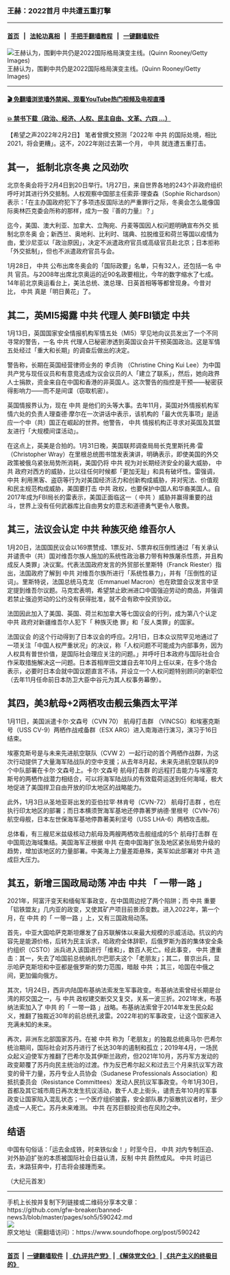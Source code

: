 ### 王赫：2022首月 中共遭五重打擊
------------------------

#### [首页](https://github.com/gfw-breaker/banned-news3/blob/master/README.md) &nbsp;&nbsp;|&nbsp;&nbsp; [法轮功真相](https://github.com/begood0513/basic/blob/master/README.md)  &nbsp;&nbsp;|&nbsp;&nbsp; [手把手翻墙教程](https://github.com/gfw-breaker/guides/wiki)  &nbsp;&nbsp;|&nbsp;&nbsp; [一键翻墙软件](https://github.com/gfw-breaker/nogfw/blob/master/README.md)  



<div><img alt="王赫认为，围剿中共仍是2022国际格局演变主线。(Quinn Rooney/Getty Images)" src="https://img.soundofhope.org/2022-02/wanghe-1643853755510.jpeg"/>
<br/><figcaption class="caption">
 王赫认为，围剿中共仍是2022国际格局演变主线。(Quinn Rooney/Getty Images)
</figcaption></div><hr/>

#### [ 🎬  免翻墙浏览墙外禁闻、观看YouTube热门视频及电视直播](https://github.com/gfw-breaker/HelloWorld)

#### [ 💥  禁书下载（政治、经济、人权、民主自由、文革、六四 ...）](https://github.com/gfw-breaker/books/blob/master/README.md)

<div><div class="Content__Wrapper sc-1bvya0-0 grZQxZ">
 <p class="meta-top">
  <span class="meta">
   【希望之声2022年2月2日】
  </span>
  笔者曾撰文预测「2022年
  <ok href="/term/1059">
   中共
  </ok>
  的国际处境，相比2021，将会更糟」。这不，2022年刚过去第一个月，
  <ok href="/term/1059">
   中共
  </ok>
  就连遭五重打击。
 </p>
 <h2>
  其一，
  <ok href="/term/487115">
   抵制北京冬奥
  </ok>
  之风劲吹
 </h2>
 <p>
  北京冬奥会将于2月4日到20日举行。1月27日，来自世界各地的243个非政府组织呼吁对其进行外交抵制。人权观察中国部主任索菲‧理查森（Sophie Richardson）表示：「在主办国政府犯下了多项违反国际法的严重罪行之际，冬奥会怎么能像国际奥林匹克委会所称的那样，成为一股『善的力量』？」
 </p>
 <p>
  迄今，美国、澳大利亚、加拿大、立陶宛、丹麦等国因人权问题明确宣布外交
  <ok href="/term/487115">
   抵制北京冬奥
  </ok>
  会；新西兰、奥地利、比利时、瑞典、拉脱维亚和荷兰等国以疫情为由，爱沙尼亚以「政治原因」，决定不派遣政府官员或高级官员赴北京；日本拒称「外交抵制」，但也不派遣政府官员与会。
 </p>
 <p>
  1月28日，
  <ok href="/term/1059">
   中共
  </ok>
  公布出席冬奥会的「国际政要」名单，只有32人，还包括一名
  <ok href="/term/1059">
   中共
  </ok>
  官员。与2008年出席北京奥运的近90名政要相比，今年的数字缩水了七成。14年前北京奥运看台上，美法总统、澳总理、日英首相等等都曾现身。今昔对比，
  <ok href="/term/1059">
   中共
  </ok>
  真是「明日黄花」了。
 </p>
 <h2>
  其二，英MI5揭露
  <ok href="/term/1059">
   中共
  </ok>
  代理人 美FBI锁定
  <ok href="/term/1059">
   中共
  </ok>
 </h2>
 <p>
  1月13日，英国国家安全情报机构军情五处（MI5）罕见地向议员发出了一个不同寻常的警告，一名
  <ok href="/term/1059">
   中共
  </ok>
  代理人已秘密渗透到英国议会并干预英国政治。这是军情五处经过「重大和长期」的调查后做出的决定。
 </p>
 <p>
  警告称，长期在英国经营律师业务的
  <ok href="/term/679508">
   李贞驹
  </ok>
  （Christine Ching Kui Lee）为中国共产党与现任议员和有意竞选成为议会议员的人「建立了联系」，然后，她向政界人士捐款，资金来自在中国和香港的非英国人。这次警告的指控是干预——秘密获得影响力——而不是间谍（窃取机密）。
 </p>
 <p>
  英国情报界认为，现在
  <ok href="/term/1059">
   中共
  </ok>
  是他们的头等大事。去年11月，英国对外情报机构军情六处的负责人理查德‧摩尔在一次讲话中表示，该机构的「最大优先事项」是适应一个中（共）国正在崛起的世界。他警告，
  <ok href="/term/1059">
   中共
  </ok>
  情报机构正寻求对英国及其盟友进行「大规模间谍活动」。
 </p>
 <p>
  在这点上，英美是合拍的。1月31日晚，美国联邦调查局局长克里斯托弗‧雷（Christopher Wray）在里根总统图书馆发表演讲，明确表示，即使美国的外交政策被俄乌紧张局势所消耗，美国仍将
  <ok href="/term/1059">
   中共
  </ok>
  视为对长期经济安全的最大威胁，
  <ok href="/term/1059">
   中共
  </ok>
  政府对西方的威胁，比以往任何时候都「更加无耻」和具有破坏性。雷强调，
  <ok href="/term/1059">
   中共
  </ok>
  利用黑客、盗窃等行为对美国经济活力和创新构成威胁，并对宪法、价值观和民主规范构成威胁，美国要打击
  <ok href="/term/1059">
   中共
  </ok>
  政权，也要保护中国人和华裔美国人。自2017年成为FBI局长的雷表示，美国正面临这一（
  <ok href="/term/1059">
   中共
  </ok>
  ）威胁并赢得重要的战斗，世界上没有任何武器库比自由男女的意志和道德勇气更令人敬畏。
 </p>
 <h2>
  其三，法议会认定
  <ok href="/term/1059">
   中共
  </ok>
  <ok href="/term/17213">
   种族灭绝
  </ok>
  维吾尔人
 </h2>
 <p>
  1月20日，法国国民议会以169票赞成、1票反对、5票弃权压倒性通过「有关承认并谴责中（共）国对维吾尔族人施加的系统性政治暴力带有种族屠杀性质，并且构成反人类罪」决议案。代表法国政府发言的外贸部长里斯特（Franck Riester）指出，法国政府了解到
  <ok href="/term/1059">
   中共
  </ok>
  对维吾尔族所进行「系统性暴力」，并有「压倒性的证词」。里斯特说，法国总统马克龙（Emmanuel Macron）也在欧盟会议发言中坚定提到维吾尔议题。马克宏表明，希望禁止欧洲进口中国强迫劳动的商品，并强调若禁止强迫劳动的公约没有获得批准，就不会有欧中投资协议。
 </p>
 <p>
  法囯因此加入了美国、英国、荷兰和加拿大等七国议会的行列，成为第八个认定
  <ok href="/term/1059">
   中共
  </ok>
  政府对新疆维吾尔人犯下「
  <ok href="/term/17213">
   种族灭绝
  </ok>
  罪」和「反人类罪」的国家。
 </p>
 <p>
  <ok href="/term/69414">
   法国议会
  </ok>
  的这个行动得到了日本议会的呼应。2月1日，日本众议院罕见地通过了一项关注「中国人权严重状况」的决议，称「人权问题不可能成为内部事务，因为人权具有普世价值，是国际社会理应关注的问题。」并呼吁日本政府与国际社会合作采取措施解决这一问题。日本首相岸田文雄自去年10月上任以来，在多个场合表示，必要时日本会就中国议题直言不讳，并设立一个人权问题特别顾问的新职位（去年11月任命前日本防卫大臣中谷元为其人权事务幕僚）。
 </p>
 <h2>
  其四，美3航母+2两栖攻击舰云集西太平洋
 </h2>
 <p>
  1月11日，美国派遣卡尔‧文森号（CVN 70）
  <ok href="/term/305242">
   航母打击群
  </ok>
  （VINCSG）和埃塞克斯号（USS CV-9）两栖作战戒备群（ESX ARG）进入南海进行演习，演习于16日结束。
 </p>
 <p>
  埃塞克斯号是与未来先进航空联队（CVW 2）一起行动的首个两栖作战群，为这次行动提供了大量海军陆战队的空中支援；从去年8月起，未来先进航空联队的9个中队部署在卡尔‧文森号上。卡尔‧文森号
  <ok href="/term/305242">
   航母打击群
  </ok>
  的远程打击能力与埃塞克斯号的两栖作战潜力相结合，可以将海军陆战队的有效载荷运送到任何海域，极大地促进了美国捍卫自由开放的印太地区的战略能力。
 </p>
 <p>
  此外，1月3日从圣地亚哥出发的亚伯拉罕‧林肯号（CVN-72）
  <ok href="/term/305242">
   航母打击群
  </ok>
  ，也在执行印太地区的部署；而日本横须贺海军基地还停靠著罗纳德‧里根号（CVN-76）航空母舰，日本左世保海军基地停靠著美利坚号（USS LHA-6）两栖攻击舰。
 </p>
 <p>
  总体看，有三艘尼米兹级核动力航母及两艘两栖攻击舰组成的5个
  <ok href="/term/305242">
   航母打击群
  </ok>
  在中国周边海域集结。美国海军正根据
  <ok href="/term/1059">
   中共
  </ok>
  在南中国海扩张及地区紧张局势升级的趋势，增加该地区的力量部署。中美海上力量差距悬殊，美军如此部署对
  <ok href="/term/1059">
   中共
  </ok>
  造成巨大压力。
 </p>
 <h2>
  其五，新增三国政局动荡 冲击
  <ok href="/term/1059">
   中共
  </ok>
  「
  <ok href="/term/4071">
   一带一路
  </ok>
  」
 </h2>
 <p>
  2021年，阿富汗变天和缅甸军事政变，在中国周边挖了两个陷阱；而
  <ok href="/term/1059">
   中共
  </ok>
  重要「铝铁盟友」几内亚的政变，又使其矿产项目前景添变数。进入2022年，第一个月，在
  <ok href="/term/1059">
   中共
  </ok>
  的「
  <ok href="/term/4071">
   一带一路
  </ok>
  」上，又有三国政局动荡。
 </p>
 <p>
  首先，中亚大国哈萨克斯坦爆发了自苏联解体以来最大规模的示威活动。抗议的内容先是能源价格，后转为民主诉求，哈政府全体辞职，后俄罗斯为首的集体安全条约组织（CSTO）派兵进入该国进行「维和」，数百人死亡。经此事变，
  <ok href="/term/1059">
   中共
  </ok>
  遭重击：其一，失去了哈国前总统纳扎尔巴耶夫这个「老朋友」；其二，普京出兵，显示哈萨克斯坦和中亚都是俄罗斯的势力范围，暗敲
  <ok href="/term/1059">
   中共
  </ok>
  ；其三，哈国在中俄之间，更加偏向俄方。
 </p>
 <p>
  其次，1月24日，西非内陆国布基纳法索发生军事政变。布基纳法索曾经长期是台湾的邦交国之一，与
  <ok href="/term/1059">
   中共
  </ok>
  政权建交断交又复交，关系一波三折。2021年末，布基纳法索加入了
  <ok href="/term/1059">
   中共
  </ok>
  的「
  <ok href="/term/4071">
   一带一路
  </ok>
  」战略。布基纳法索曾于2014年发生民众起义，推翻了独裁近30年的前总统孔波雷。2022年初的军事政变，让这个国家进入充满未知的未来。
 </p>
 <p>
  再次，非洲东北部国家苏丹。在被
  <ok href="/term/1059">
   中共
  </ok>
  称为「老朋友」的独裁总统奥马尔‧巴希尔统治期间，国际社会对苏丹进行了长达30年的遏制和孤立；2019年4月，一场民众起义迫使军方推翻了巴希尔及其伊斯兰政府，但2021年10月，苏丹军方发动的政变颠覆了苏丹向民主统治的过渡。作为反巴希尔起义和过去三个月来抗议军方政变的骨干力量，苏丹专业人员协会（Sudanese Professionals Association）和抵抗委员会（Resistance Committees）发动人民抗议军事政变。今年1月30日，首都及其它城市周日再次发生抗议活动，数千人走上街头，谴责去年10月的军事政变让国家陷入混乱状态；一个医疗组织披露，安全部队暴力驱散抗议者时，至少造成一人死亡。苏丹未来难测。
  <ok href="/term/1059">
   中共
  </ok>
  在苏巨额投资也在风险之中。
 </p>
 <h2>
  结语
 </h2>
 <p>
  中国有句俗话：「运去金成铁，时来铁似金！」时至今日，
  <ok href="/term/1059">
   中共
  </ok>
  对内专制压迫、对外胁迫扩张的本质被国际社会日益认清，反制
  <ok href="/term/1059">
   中共
  </ok>
  蔚然成风。
  <ok href="/term/1059">
   中共
  </ok>
  时运已去，末路狂奔中，打击将会接踵而来。
 </p>
 <p>
  （大纪元首发）
 </p>
</div>
</div>
<hr/>
手机上长按并复制下列链接或二维码分享本文章：<br/>
https://github.com/gfw-breaker/banned-news3/blob/master/pages/soh5/590242.md <br/>
<a href='https://github.com/gfw-breaker/banned-news3/blob/master/pages/soh5/590242.md'><img src='https://github.com/gfw-breaker/banned-news3/blob/master/pages/soh5/590242.md.png'/></a> <br/>
原文地址（需翻墙访问）：https://www.soundofhope.org/post/590242


------------------------
#### [首页](https://github.com/gfw-breaker/banned-news3/blob/master/README.md) &nbsp;|&nbsp; [一键翻墙软件](https://github.com/gfw-breaker/nogfw/blob/master/README.md) &nbsp;| [《九评共产党》](https://github.com/gfw-breaker/9ping.md/blob/master/README.md#九评之一评共产党是什么) | [《解体党文化》](https://github.com/gfw-breaker/jtdwh.md/blob/master/README.md) | [《共产主义的终极目的》](https://github.com/gfw-breaker/gczydzjmd.md/blob/master/README.md)


<img src='http://gfw-breaker.win/banned-news3/pages/soh5/590242.md' width='0px' height='0px'/>